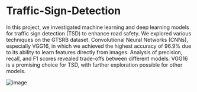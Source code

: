 # Traffic-Sign-Detection
In this project, we investigated machine learning and deep learning models for
 traffic sign detection (TSD) to enhance road safety. We
 explored various techniques on the GTSRB dataset.
 Convolutional Neural Networks (CNNs), especially
 VGG16, in which we achieved the highest accuracy of
 96.9% due to its ability to learn features directly from
 images. Analysis of precision, recall, and F1 scores
 revealed trade-offs between different models. VGG16 is a
 promising choice for TSD, with further exploration
 possible for other models.

![image](https://github.com/Annu117/Traffic-Sign-Detection/assets/108427028/34f1fcf2-2035-4f51-b087-a2e329f428c0)
